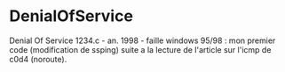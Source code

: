 # DenialOfService
Denial Of Service
1234.c - an. 1998 - faille windows 95/98 : mon premier code (modification de ssping) suite a la lecture de l'article sur l'icmp de c0d4 (noroute).
